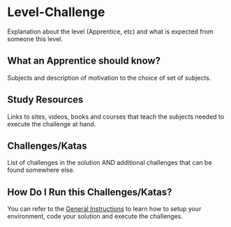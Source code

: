 # Level-Challenge
Explanation about the level (Apprentice, etc) and what is expected from someone this level.

## What an Apprentice should know?
Subjects and description of motivation to the choice of set of subjects.

## Study Resources
Links to sites, videos, books and courses that teach the subjects needed to execute the challenge at hand.

## Challenges/Katas
List of challenges in the solution AND additional challenges that can be found somewhere else.

## How Do I Run this Challenges/Katas?
You can refer to the [General Instructions](https://github.com/CSharpWizardry/Challenge-Template/blob/master/GeneralInstructions.md) to learn how to setup your environment, code your solution and execute the challenges.
